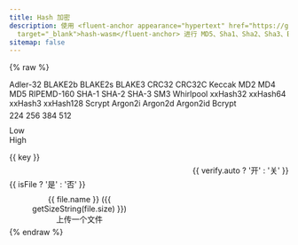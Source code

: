 ```yaml
---
title: Hash 加密
description: 使用 <fluent-anchor appearance="hypertext" href="https://github.com/Daninet/hash-wasm/"
  target="_blank">hash-wasm</fluent-anchor> 进行 MD5、Sha1、Sha2、Sha3、Bcrypt 等文本加密
sitemap: false
---
```

<script type="module" data-pjax>
  import {
    provideFluentDesignSystem,
    fluentAccordion,
    fluentAccordionItem,
    fluentButton,
    fluentNumberField,
    fluentOption,
    fluentSelect,
    fluentSwitch,
    fluentTextArea,
    fluentTextField,
    fillColor,
    accentBaseColor,
    SwatchRGB,
    neutralLayerFloating,
    baseLayerLuminance,
    StandardLuminance
  } from "https://cdn.jsdelivr.net/npm/@fluentui/web-components/+esm";
  provideFluentDesignSystem()
    .register(
      fluentAccordion(),
      fluentAccordionItem(),
      fluentButton(),
      fluentNumberField(),
      fluentOption(),
      fluentSelect(),
      fluentSwitch(),
      fluentTextArea(),
      fluentTextField()
    );
  accentBaseColor.withDefault(SwatchRGB.create(0xFC / 0xFF, 0x64 / 0xFF, 0x23 / 0xFF));
  fillColor.withDefault(neutralLayerFloating);
  const scheme = matchMedia("(prefers-color-scheme: dark)");
  if (typeof scheme !== "undefined") {
    scheme.addEventListener("change", e => baseLayerLuminance.withDefault(e.matches ? StandardLuminance.DarkMode : StandardLuminance.LightMode));
    if (scheme.matches) {
      baseLayerLuminance.withDefault(StandardLuminance.DarkMode);
    }
  }
</script>

{% raw %}
<div id="vue-app">
  <div class="stack-vertical" style="row-gap: 0.3rem;">
    <settings-card>
      <template #icon>
        <svg-host
          src="https://cdn.jsdelivr.net/npm/@fluentui/svg-icons/icons/settings_cog_multiple_20_regular.svg"></svg-host>
      </template>
      <template #header>
        <h3 id="crypto-type" class="unset">加密类型</h3>
      </template>
      <template #description>
        选择加密的类型。
      </template>
      <fluent-select v-model="type" style="min-width: calc(var(--base-height-multiplier) * 15.625px);">
        <fluent-option value="adler32">Adler-32</fluent-option>
        <fluent-option value="blake2b">BLAKE2b</fluent-option>
        <fluent-option value="blake2s">BLAKE2s</fluent-option>
        <fluent-option value="blake3">BLAKE3</fluent-option>
        <fluent-option value="crc32">CRC32</fluent-option>
        <fluent-option value="crc32c">CRC32C</fluent-option>
        <fluent-option value="keccak">Keccak</fluent-option>
        <fluent-option value="md2">MD2</fluent-option>
        <fluent-option value="md4">MD4</fluent-option>
        <fluent-option value="md5">MD5</fluent-option>
        <fluent-option value="ripemd160">RIPEMD-160</fluent-option>
        <fluent-option value="sha1">SHA-1</fluent-option>
        <fluent-option value="sha2">SHA-2</fluent-option>
        <fluent-option value="sha3">SHA-3</fluent-option>
        <fluent-option value="sm3">SM3</fluent-option>
        <fluent-option value="whirlpool">Whirlpool</fluent-option>
        <fluent-option value="xxhash32">xxHash32</fluent-option>
        <fluent-option value="xxhash64">xxHash64</fluent-option>
        <fluent-option value="xxhash3">xxHash3</fluent-option>
        <fluent-option value="xxhash128">xxHash128</fluent-option>
        <fluent-option value="scrypt">Scrypt</fluent-option>
        <fluent-option value="argon2i">Argon2i</fluent-option>
        <fluent-option value="argon2d">Argon2d</fluent-option>
        <fluent-option value="argon2id">Argon2id</fluent-option>
        <fluent-option value="bcrypt">Bcrypt</fluent-option>
      </fluent-select>
    </settings-card>
    <settings-card v-show="typeof option.bits !== 'undefined'">
      <template #icon>
        <svg-host src="https://cdn.jsdelivr.net/npm/@fluentui/svg-icons/icons/code_circle_20_regular.svg"></svg-host>
      </template>
      <template #header>
        <h3 id="crypto-bit" class="unset">Bit 位</h3>
      </template>
      <template #description>
        选择加密的类型。
      </template>
      <fluent-select v-if="option.isEnum" v-model="option.bits" style="min-width: 0;">
        <fluent-option value="224">224</fluent-option>
        <fluent-option value="256">256</fluent-option>
        <fluent-option value="384">384</fluent-option>
        <fluent-option value="512">512</fluent-option>
      </fluent-select>
      <fluent-number-field v-else v-model="option.bits"></fluent-number-field>
    </settings-card>
    <settings-card v-show="typeof option.key !== 'undefined'">
      <template #icon>
        <svg-host src="https://cdn.jsdelivr.net/npm/@fluentui/svg-icons/icons/key_20_regular.svg"></svg-host>
      </template>
      <template #header>
        <h3 id="crypto-key" class="unset">Key</h3>
      </template>
      <template #description>
        输入加密的钥匙。<span v-if="type === 'blake3'">(必须 32 字节长)</span>
      </template>
      <fluent-text-field v-model="option.key"></fluent-text-field>
    </settings-card>
    <settings-expander v-show="typeof option.seed !== 'undefined'" expanded="true">
      <template #icon>
        <svg-host src="https://cdn.jsdelivr.net/npm/@fluentui/svg-icons/icons/tree_deciduous_20_regular.svg"></svg-host>
      </template>
      <template #header>
        <h3 id="crypto-seed" class="unset">Seed</h3>
      </template>
      <template #description>
        输入加密种子。
      </template>
      <div class="setting-expander-content-grid stack-vertical" style="align-items: stretch;">
        <div v-if="typeof option.seed === 'object'" class="stack-vertical"
          style="gap: calc(var(--base-horizontal-spacing-multiplier) * 1px); align-items: stretch;">
          <fluent-number-field v-model="option.seed.low">Low</fluent-number-field>
          <fluent-number-field v-model="option.seed.high">High</fluent-number-field>
        </div>
        <fluent-text-field v-else v-model="option.seed"></fluent-text-field>
      </div>
    </settings-expander>
    <settings-card v-show="typeof option.salt !== 'undefined'">
      <template #icon>
        <svg-host src="https://cdn.jsdelivr.net/npm/@fluentui/svg-icons/icons/cube_20_regular.svg"></svg-host>
      </template>
      <template #header>
        <h3 id="crypto-salt" class="unset">Salt</h3>
      </template>
      <template #description>
        <span>输入加密的盐。</span>
        <span v-if="type.startsWith('argon')">(至少 8 字节长)</span>
        <span v-else-if="type === 'bcrypt'">(必须 16 字节长)</span>
      </template>
      <fluent-text-field v-model="option.salt"></fluent-text-field>
    </settings-card>
    <settings-card v-show="typeof option.secret !== 'undefined'">
      <template #icon>
        <svg-host
          src="https://cdn.jsdelivr.net/npm/@fluentui/svg-icons/icons/lock_closed_key_20_regular.svg"></svg-host>
      </template>
      <template #header>
        <h3 id="crypto-secret" class="unset">Secret</h3>
      </template>
      <template #description>
        输入加密的密钥。
      </template>
      <fluent-text-field v-model="option.secret"></fluent-text-field>
    </settings-card>
    <settings-expander v-show="typeof option.others === 'object'" expanded="true">
      <template #icon>
        <svg-host src="https://cdn.jsdelivr.net/npm/@fluentui/svg-icons/icons/options_20_regular.svg"></svg-host>
      </template>
      <template #header>
        <h3 id="crypto-others" class="unset">其他</h3>
      </template>
      <template #description>
        其他加密选项。
      </template>
      <div class="setting-expander-content-grid stack-vertical"
        style="gap: calc(var(--base-horizontal-spacing-multiplier) * 1px); align-items: stretch;">
        <fluent-number-field v-for="(_, key) in option.others" v-model="option.others[key]">{{ key
          }}</fluent-number-field>
      </div>
    </settings-expander>
    <settings-card class="settings-nowarp" v-show="verify.enabled">
      <template #icon>
        <svg-host src="https://cdn.jsdelivr.net/npm/@fluentui/svg-icons/icons/autocorrect_20_regular.svg"></svg-host>
      </template>
      <template #header>
        <h3 id="crypto-verify-auto" class="unset">自动验证</h3>
      </template>
      <template #description>
        修改内容时自动执行验证。
      </template>
      <value-change-host v-model="verify.auto" value-name="checked" event-name="change"
        style="display: flex; justify-content: flex-end;">
        <fluent-switch>{{ verify.auto ? '开' : '关' }}</fluent-switch>
      </value-change-host>
    </settings-card>
    <settings-card class="settings-nowarp">
      <template #icon>
        <svg-host
          :src="`https://cdn.jsdelivr.net/npm/@fluentui/svg-icons/icons/${isFile ? 'document' : 'textbox'}_20_regular.svg`"></svg-host>
      </template>
      <template #header>
        <h3 id="base-file" class="unset">是否为文件</h3>
      </template>
      <template #description>
        加密{{ isFile ? '一个文件' : '一段文本' }}。
      </template>
      <value-change-host v-model="isFile" value-name="checked" event-name="change">
        <fluent-switch>{{ isFile ? '是' : '否' }}</fluent-switch>
      </value-change-host>
    </settings-card>
    <div class="split-view">
      <div class="split-content">
        <input-label :label="isFile ? '文件' : '明文'" v-fill-color="fillColor"
          style="flex: 1; display: flex; flex-direction: column;">
          <template #action>
            <fluent-button @click="encodeAsync">加密</fluent-button>
          </template>
          <div class="fluent-inputfile-container" v-if="isFile" style="flex: 1; min-height: 64px;">
            <div class="inputfile-content">
              <svg-host src="https://cdn.jsdelivr.net/npm/@fluentui/svg-icons/icons/arrow_upload_24_regular.svg"
                style="fill: var(--accent-fill-rest); justify-content: center;"></svg-host>
              <div v-if="file">{{ file.name }} ({{ getSizeString(file.size) }})</div>
              <div v-else>上传一个文件</div>
            </div>
            <input @change="(e) => file = e.target.files[0]" type="file"
              style="grid-column: 1; grid-row: 1; opacity: 0;"></input>
          </div>
          <fluent-text-area v-model="decoded" resize="vertical" style="width: 100%;" v-else></fluent-text-area>
        </input-label>
      </div>
      <div class="split-content">
        <input-label label="密文" v-fill-color="fillColor" style="flex: 1;">
          <template #action>
            <div v-fill-color="fillColor"
              style="min-height: calc((var(--base-height-multiplier) + var(--density)) * var(--design-unit) * 1px);">
              <div class="stack-horizontal" v-if="verify.enabled" style="width: auto; column-gap: 4px;">
                <svg-host v-if="verify.verified === false" title="不匹配"
                  src="https://cdn.jsdelivr.net/npm/@fluentui/svg-icons/icons/dismiss_circle_20_filled.svg"
                  style="fill: var(--error);"></svg-host>
                <svg-host v-else-if="verify.verified === true" title="匹配"
                  src="https://cdn.jsdelivr.net/npm/@fluentui/svg-icons/icons/checkmark_circle_20_filled.svg"
                  style="fill: var(--success);"></svg-host>
                <fluent-button @click="verifyAsync">验证</fluent-button>
              </div>
            </div>
          </template>
          <fluent-text-area v-model="encoded" resize="vertical" :readonly="!verify.enabled"
            style="width: 100%;"></fluent-text-area>
        </input-label>
      </div>
    </div>
  </div>
</div>

<template id="empty-slot-template">
  <div>
    <slot></slot>
  </div>
</template>

<template id="svg-host-template">
  <div class="svg-host" v-html="innerHTML"></div>
</template>

<template id="input-label-template">
  <div class="input-label">
    <div class="fluent-input-label">
      <label>{{ label }}</label>
      <slot name="action"></slot>
    </div>
    <slot></slot>
  </div>
</template>

<template id="settings-presenter-template">
  <div class="settings-presenter">
    <div class="header-root">
      <div class="icon-holder" v-check-solt="$slots.icon">
        <slot name="icon"></slot>
      </div>
      <div class="header-panel">
        <span v-check-solt="$slots.header">
          <slot name="header"></slot>
        </span>
        <span class="description" v-check-solt="$slots.description">
          <slot name="description"></slot>
        </span>
      </div>
    </div>
    <div class="content-presenter" v-check-solt="$slots.default">
      <slot></slot>
    </div>
  </div>
</template>

<template id="settings-card-template">
  <div class="settings-card">
    <div class="content-grid" v-fill-color="fillColor">
      <settings-presenter class="presenter">
        <template #icon>
          <slot name="icon"></slot>
        </template>
        <template #header>
          <slot name="header"></slot>
        </template>
        <template #description>
          <slot name="description"></slot>
        </template>
        <slot></slot>
      </settings-presenter>
    </div>
  </div>
</template>

<template id="settings-expander-template">
  <fluent-accordion class="settings-expander">
    <fluent-accordion-item class="expander" :expanded="expanded">
      <div slot="heading">
        <settings-presenter class="presenter">
          <template #icon>
            <slot name="icon"></slot>
          </template>
          <template #header>
            <slot name="header"></slot>
          </template>
          <template #description>
            <slot name="description"></slot>
          </template>
          <slot name="action-content"></slot>
        </settings-presenter>
      </div>
      <div v-fill-color="fillColor">
        <slot></slot>
      </div>
    </fluent-accordion-item>
  </fluent-accordion>
</template>
{% endraw %}

<script type="module" data-pjax>
  import { createApp, toRaw } from "https://cdn.jsdelivr.net/npm/vue/dist/vue.esm-browser.prod.js";
  import { fillColor, neutralFillInputRest, neutralFillLayerAltRest } from "https://cdn.jsdelivr.net/npm/@fluentui/web-components/+esm";
  import * as hash from "https://cdn.jsdelivr.net/npm/hash-wasm@4.11.0/+esm";
  import * as md2 from "https://cdn.jsdelivr.net/npm/js-md2/+esm";
  createApp({
    data() {
      return {
        type: "md5",
        option: {},
        encoded: null,
        decoded: null,
        isFile: false,
        file: null,
        verify: {
          enabled: false,
          auto: true,
          verified: null
        },
        fillColor: neutralFillInputRest
      }
    },
    watch: {
      type(newValue, oldValue) {
        if (newValue !== oldValue) {
          this.updateOption(newValue);
          this.updateVerify(newValue);
        }
      },
      encoded(newValue, oldValue) {
        if (newValue !== oldValue) {
          this.onWatchVerify();
        }
      },
      decoded(newValue, oldValue) {
        if (newValue !== oldValue) {
          this.onWatchVerify();
        }
      },
      file(newValue, oldValue) {
        if (newValue !== oldValue) {
          this.onWatchVerify();
        }
      },
      "option.secret"(newValue, oldValue) {
        if (newValue !== oldValue) {
          this.onWatchVerify();
        }
      }
    },
    methods: {
      updateOption(type) {
        switch (type) {
          case "blake2b":
            this.option = {
              bits: 512,
              key: this.option.key ?? null
            };
            break;
          case "blake2s":
          case "blake3":
            this.option = {
              bits: 256,
              key: this.option.key ?? null
            };
            break;
          case "keccak":
          case "sha2":
          case "sha3":
            this.option = {
              isEnum: true,
              bits: "512"
            };
            break;
          case "xxhash32":
            this.option = {
              seed: 0
            }
            break;
          case "xxhash64":
          case "xxhash3":
          case "xxhash128":
            const seed = this.option.seed;
            this.option = {
              seed: typeof seed === "object"
                ? seed
                : {
                  low: 0,
                  high: 0
                }
            };
            break;
          case "scrypt":
            this.option = {
              salt: this.option.salt ?? "This is the salt for scrypt.",
              others: {
                "Cost Factor": 1024,
                "Block Size": 8,
                Parallelism: 1,
                "Hash length": 32
              }
            }
            break;
          case "argon2i":
          case "argon2d":
          case "argon2id":
            this.option = {
              salt: this.option.salt ?? "This is the salt for argon2.",
              secret: this.option.secret ?? null,
              others: {
                Iterations: 10,
                Parallelism: 1,
                "Memory Size": 1024,
                "Hash length": 32
              }
            }
            break;
          case "bcrypt":
            this.option = {
              salt: this.option.salt ?? "This bcrypt salt",
              others: {
                "Cost Factor": 10
              }
            }
            break;
          default:
            this.option = {};
            break;
        }
      },
      updateVerify(type) {
        switch (type) {
          case "argon2i":
          case "argon2d":
          case "argon2id":
          case "bcrypt":
            this.verify.enabled = true;
            break;
          default:
            this.verify.enabled = false;
            break;
        }
      },
      onWatchVerify() {
        const verify = this.verify;
        if (verify.enabled) {
          if (verify.auto) {
            this.verifyAsync();
          }
          else {
            verify.verified = null;
          }
        }
      },
      async encodeAsync() {
        const type = this.type;
        const decoded = this.isFile ? await this.getFileArrayAsync(this.file) : this.decoded;
        try {
          switch (type) {
            case "adler32":
            case "crc32":
            case "md4":
            case "md5":
            case "ripemd160":
            case "sha1":
            case "sm3":
            case "whirlpool":
              this.encoded = await hash[type](decoded);
              break;
            case "blake2b":
            case "blake2s":
            case "blake3":
              this.encoded = await hash[type](decoded, +this.option.bits, this.option.key || undefined);
              break;
            case "keccak":
            case "sha3":
              this.encoded = await hash[type](decoded, +this.option.bits);
              break;
            case "sha2":
              this.encoded = await hash[`sha${this.option.bits}`](decoded);
              break;
            case "xxhash32":
              this.encoded = await hash[type](decoded, +this.option.seed);
              break;
            case "xxhash64":
            case "xxhash3":
            case "xxhash128":
              this.encoded = await hash[type](decoded, +this.option.seed.low, +this.option.seed.high);
              break;
            case "scrypt":
              this.encoded = await hash[type]({
                password: decoded,
                salt: this.option.salt,
                costFactor: +this.option.others["Cost Factor"],
                blockSize: +this.option.others["Block Size"],
                parallelism: +this.option.others.Parallelism,
                hashLength: +this.option.others["Hash length"]
              });
              break;
            case "argon2i":
            case "argon2d":
            case "argon2id":
              this.encoded = await hash[type]({
                password: decoded,
                salt: this.option.salt,
                secret: this.option.secret || undefined,
                iterations: +this.option.others.Iterations,
                parallelism: +this.option.others.Parallelism,
                memorySize: +this.option.others["Memory Size"],
                hashLength: +this.option.others["Hash length"],
                outputType: "encoded"
              });
              break;
            case "bcrypt":
              this.encoded = await hash[type]({
                password: decoded,
                salt: this.option.salt,
                costFactor: +this.option.others["Cost Factor"],
                outputType: "encoded"
              });
              break;
            case "md2":
              this.encoded = md2.default(decoded instanceof Uint32Array ? new TextDecoder().decode(decoded) : decoded);
              break;
          }
        }
        catch (ex) {
          console.error(ex);
          this.encoded = null;
        }
      },
      async verifyAsync() {
        const type = this.type;
        const decoded = this.isFile ? await this.getFileArrayAsync(this.file) : this.decoded;
        try {
          switch (type) {
            case "argon2i":
            case "argon2d":
            case "argon2id":
              this.verify.verified = await hash.argon2Verify({
                password: decoded,
                secret: this.option.secret || undefined,
                hash: this.encoded
              });
              break;
            case "bcrypt":
              this.verify.verified = await hash.bcryptVerify({
                password: decoded,
                hash: this.encoded
              });
          }
        }
        catch (ex) {
          console.error(ex);
          this.verify.verified = false;
        }
      },
      getFileArrayAsync(file) {
        return new Promise((resolve, reject) => {
          if (file instanceof Blob) {
            const reader = new FileReader();
            reader.onload = () => resolve(new Uint32Array(reader.result));
            reader.onerror = reject;
            reader.readAsArrayBuffer(file);
          }
          else {
            resolve(undefined);
          }
        });
      },
      getSizeString(size) {
        let index = 0;
        while (index <= 11) {
          index++;
          size /= 1024;
          if (size > 0.7 && size < 716.8) { break; }
          else if (size >= 716.8) { continue; }
          else if (size <= 0.7) {
            size *= 1024;
            index--;
            break;
          }
        }
        let str = '';
        switch (index) {
          case 0: str = 'B'; break;
          case 1: str = "KB"; break;
          case 2: str = "MB"; break;
          case 3: str = "GB"; break;
          case 4: str = "TB"; break;
          case 5: str = "PB"; break;
          case 6: str = "EB"; break;
          case 7: str = "ZB"; break;
          case 8: str = "YB"; break;
          case 9: str = "BB"; break;
          case 10: str = "NB"; break;
          case 11: str = "DB"; break;
          default:
            break;
        }
        function toFixed(value) {
          return Math.floor(value * 100) / 100;
        }
        return `${toFixed(size)}${str}`;
      }
    },
    mounted() {
      if (typeof NexT !== "undefined") {
        NexT.utils.registerSidebarTOC();
      }
    }
  }).directive("check-solt",
    (element, binding) => {
      if (element instanceof HTMLElement) {
        const solt = binding.value;
        function setDisplay(value) {
          if (value) {
            if (element.style.display === "none") {
              element.style.display = '';
            }
          }
          else {
            element.style.display = "none";
          }
        }
        if (typeof solt === "undefined") {
          setDisplay(false);
        }
        else if (typeof solt === "function") {
          let value = solt();
          if (value instanceof Array) {
            const result = value.some(x => {
              if (typeof x === "object") {
                if (typeof x.type === "symbol") {
                  x = x.children;
                  if (typeof x === "string" || x instanceof Array) {
                    return !!x.length;
                  }
                  else {
                    return !!x;
                  }
                }
                else {
                  return true;
                }
              }
              else {
                return false;
              }
            });
            setDisplay(result);
          }
        }
        else if (solt !== binding.oldValue) {
          setDisplay(false);
        }
      }
    }
  ).directive("fill-color",
    (element, binding) => {
      if (element instanceof HTMLElement) {
        const color = toRaw(binding.value);
        if (color !== binding.oldValue) {
          fillColor.setValueFor(element, color.getValueFor(element.parentElement));
        }
      }
    }
  ).component("value-change-host", {
    template: "#empty-slot-template",
    props: {
      valueName: String,
      eventName: String,
      modelValue: undefined
    },
    emits: ['update:modelValue'],
    watch: {
      eventName(newValue, oldValue) {
        if (newValue !== oldValue) {
          const $el = this.$el;
          if ($el instanceof HTMLElement) {
            const element = $el.children[0];
            if (element instanceof HTMLElement) {
              if (oldValue) {
                element.removeEventListener(oldValue, this.onValueChanged);
              }
              if (newValue) {
                element.addEventListener(newValue, this.onValueChanged);
              }
            }
          }
        }
      },
      modelValue(newValue, oldValue) {
        if (newValue !== oldValue) {
          const valueName = this.valueName;
          if (valueName) {
            const $el = this.$el;
            if ($el instanceof HTMLElement) {
              const element = $el.children[0];
              if (element instanceof HTMLElement) {
                element[valueName] = newValue;
              }
            }
          }
        }
      }
    },
    methods: {
      registerEvent(valueName) {
        const $el = this.$el;
        if ($el instanceof HTMLElement) {
          const element = $el.children[0];
          if (element instanceof HTMLElement) {
            const modelValue = this.modelValue;
            if (modelValue === undefined) {
              this.$emit('update:modelValue', element[valueName]);
            }
            else {
              element[valueName] = modelValue;
            }
            element.addEventListener(this.eventName, this.onValueChanged);
          }
        }
      },
      onValueChanged(event) {
        const target = event.target;
        if (target instanceof HTMLElement) {
          this.$emit('update:modelValue', target[this.valueName]);
        }
      }
    },
    mounted() {
      const valueName = this.valueName;
      if (valueName && this.eventName) {
        this.registerEvent(valueName);
      }
    }
  }).component("svg-host", {
    template: "#svg-host-template",
    props: {
      src: String
    },
    data() {
      return {
        innerHTML: null
      }
    },
    watch: {
      src(newValue, oldValue) {
        if (newValue !== oldValue) {
          this.getSVGAsync(newValue).then(svg => this.innerHTML = svg);
        }
      }
    },
    methods: {
      async getSVGAsync(src) {
        if (src) {
          try {
            return await fetch(src)
              .then(response => response.text());
          }
          catch (ex) {
            console.error(ex);
          }
        }
        return '';
      }
    },
    mounted() {
      this.getSVGAsync(this.src).then(svg => this.innerHTML = svg);
    }
  }).component("input-label", {
    template: "#input-label-template",
    props: {
      label: String
    }
  }).component("settings-presenter", {
    template: "#settings-presenter-template"
  }).component("settings-card", {
    template: "#settings-card-template",
    data() {
      return {
        fillColor: neutralFillInputRest
      }
    }
  }).component("settings-expander", {
    template: "#settings-expander-template",
    props: {
      expanded: String
    },
    data() {
      return {
        fillColor: neutralFillLayerAltRest
      }
    }
  }).mount("#vue-app");
</script>

<style>
  @import 'https://cdn.jsdelivr.net/gh/microsoft/fluentui-blazor@dev/src/Core/Components/Label/FluentInputLabel.razor.css';

  #vue-app {
    --success: #0E700E;
    --error: #BC2F32;
    --settings-card-padding: calc(var(--design-unit) * 4px);
    font-family: var(--body-font);
    font-size: var(--type-ramp-base-font-size);
    line-height: var(--type-ramp-base-line-height);
    font-weight: var(--font-weight);
    color: var(--neutral-foreground-rest);
    color-scheme: light;
  }

  @media (prefers-color-scheme: dark) {
    #vue-app {
      color-scheme: dark;
    }
  }

  #vue-app .stack-vertical {
    display: flex;
    flex-direction: column;
  }

  #vue-app .stack-horizontal {
    display: flex;
    flex-direction: row;
    align-items: center;
  }

  #vue-app h6.unset,
  #vue-app h5.unset,
  #vue-app h4.unset,
  #vue-app h3.unset,
  #vue-app h2.unset,
  #vue-app h1.unset {
    margin-top: 0;
    margin-bottom: 0;
    font-weight: inherit;
    font-family: inherit;
    font-size: inherit;
    line-height: inherit;
  }

  #vue-app fluent-select::part(listbox),
  #vue-app fluent-select .listbox {
    max-height: calc(var(--base-height-multiplier) * 30px);
  }

  #vue-app div.split-view {
    height: 100%;
    display: flex;
    gap: 0.3rem;
  }

  #vue-app div.split-view .split-content {
    flex: 1;
    display: flex;
    box-sizing: border-box;
    padding: var(--settings-card-padding);
    background: var(--neutral-fill-input-rest);
    color: var(--neutral-foreground-rest);
    border: calc(var(--stroke-width) * 1px) solid var(--neutral-stroke-layer-rest);
    border-radius: calc(var(--control-corner-radius) * 1px);
    box-shadow: var(--elevation-shadow-card-rest);
  }

  @media (max-width: 767px) {
    #vue-app div.split-view {
      flex-direction: column;
    }
  }

  #vue-app .fluent-inputfile-container {
    display: grid;
    grid-gap: 10px;
    border-radius: calc(var(--control-corner-radius)* 1px);
    background-color: var(--neutral-fill-hover);
    border: 1px dashed var(--accent-fill-rest);
  }

  #vue-app .fluent-inputfile-container .inputfile-content {
    grid-column: 1;
    grid-row: 1;
    text-align: center;
    align-self: center;
    justify-self: center;
  }

  .svg-host {
    display: flex;
  }

  .input-label .fluent-input-label {
    display: flex;
    justify-content: space-between;
    align-items: center;
    cursor: default;
  }

  .input-label .fluent-input-label label {
    cursor: pointer;
  }

  .settings-presenter {
    --settings-card-description-font-size: var(--type-ramp-minus-1-font-size);
    --settings-card-header-icon-max-size: var(--type-ramp-base-line-height);
    --settings-card-header-icon-margin: 0 calc((var(--base-horizontal-spacing-multiplier) * 6 + var(--design-unit) * 0.5) * 1px) 0 calc((var(--base-horizontal-spacing-multiplier) * 6 - var(--design-unit) * 4) * 1px);
    --settings-card-vertical-header-content-spacing: calc(var(--design-unit) * 2px) 0 0 0;
    display: flex;
    justify-content: space-between;
    align-items: center;
  }

  .settings-presenter div.header-root {
    display: flex;
    align-items: center;
    flex: 1;
  }

  .settings-presenter div.icon-holder {
    max-width: var(--settings-card-header-icon-max-size);
    max-height: var(--settings-card-header-icon-max-size);
    margin: var(--settings-card-header-icon-margin);
    fill: currentColor;
  }

  .settings-presenter div.header-panel {
    display: flex;
    flex-direction: column;
    margin: 0 calc(var(--design-unit) * 6px) 0 0;
  }

  .settings-presenter span.description {
    font-size: var(--settings-card-description-font-size);
    color: var(--neutral-fill-strong-hover);
  }

  .settings-presenter div.content-presenter {
    display: grid;
  }

  @media (max-width: 600px) {
    .settings-presenter {
      flex-flow: column;
      justify-content: normal;
      align-items: normal;
    }

    .settings-presenter div.header-panel {
      margin: 0;
    }

    .settings-presenter div.content-presenter {
      margin: var(--settings-card-vertical-header-content-spacing);
    }

    .settings-nowarp .settings-presenter {
      flex-flow: row;
      justify-content: space-between;
      align-items: center;
    }

    .settings-nowarp .settings-presenter div.header-panel {
      margin: 0 calc(var(--design-unit) * 6px) 0 0;
    }

    .settings-nowarp .settings-presenter div.content-presenter {
      margin: 0;
    }
  }

  .settings-card {
    display: block;
    box-sizing: border-box;
    background: var(--neutral-fill-input-rest);
    color: var(--neutral-foreground-rest);
    border: calc(var(--stroke-width) * 1px) solid var(--neutral-stroke-layer-rest);
    border-radius: calc(var(--control-corner-radius) * 1px);
    box-shadow: var(--elevation-shadow-card-rest);
  }

  .settings-card .presenter {
    padding: var(--settings-card-padding);
  }

  .settings-expander {
    --settings-expander-header-padding: calc(var(--design-unit) * 1px) 0 calc(var(--design-unit) * 1px) calc(var(--design-unit) * 2px);
    --settings-expander-item-padding: 0 calc((var(--base-height-multiplier) + 1 + var(--density)) * var(--design-unit) * 1px) 0 calc((var(--base-horizontal-spacing-multiplier) * 12 - var(--design-unit) * 1.5) * 1px + var(--type-ramp-base-line-height));
  }

  .settings-expander fluent-accordion-item.expander {
    box-sizing: border-box;
    box-shadow: var(--elevation-shadow-card-rest);
    border-radius: calc(var(--control-corner-radius) * 1px);
  }

  .settings-expander fluent-accordion-item.expander:hover {
    background: var(--neutral-fill-input-hover);
    border: calc(var(--stroke-width) * 1px) solid var(--neutral-stroke-layer-hover);
    box-shadow: var(--elevation-shadow-card-hover);
  }

  .settings-expander fluent-accordion-item.expander:active {
    background: var(--neutral-fill-input-active);
    border: calc(var(--stroke-width) * 1px) solid var(--neutral-stroke-layer-active);
    box-shadow: var(--elevation-shadow-card-pressed);
  }

  .settings-expander fluent-accordion-item.expander::part(region),
  .settings-expander fluent-accordion-item.expander .region {
    border-bottom-left-radius: calc((var(--control-corner-radius) - var(--stroke-width)) * 1px);
    border-bottom-right-radius: calc((var(--control-corner-radius) - var(--stroke-width)) * 1px);
  }

  .settings-expander .presenter {
    padding: var(--settings-expander-header-padding);
  }

  .settings-expander div.setting-expander-content-grid {
    padding: var(--settings-expander-item-padding);
  }
</style>